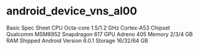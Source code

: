 # android_device_vns_al00
Basic	Spec Sheet
CPU	Octa-core 1.5/1.2 GHz Cortex-A53
Chipset	Qualcomm MSM8952 Snapdragon 617
GPU	Adreno 405
Memory	2/3/4 GB RAM
Shipped Android Version	6.0.1
Storage	16/32/64 GB
